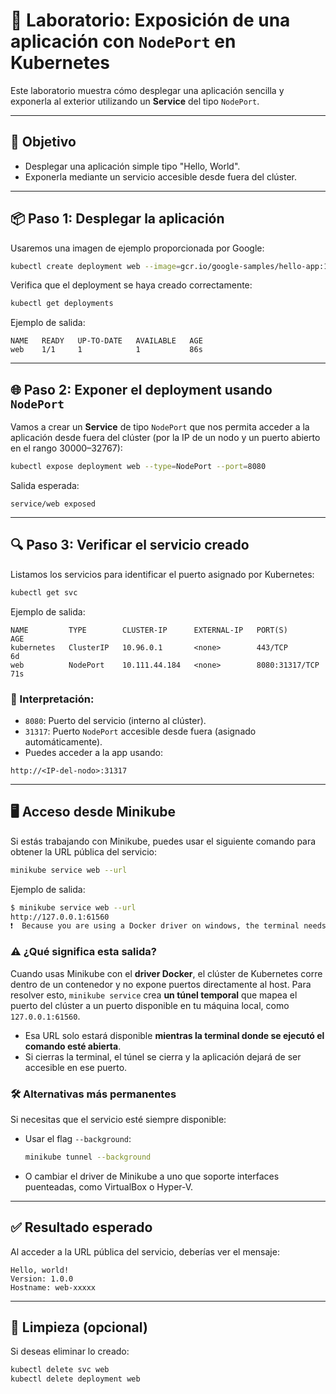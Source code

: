 # 🧪 Laboratorio: Exposición de una aplicación con `NodePort` en Kubernetes

Este laboratorio muestra cómo desplegar una aplicación sencilla y exponerla al exterior utilizando un **Service** del tipo `NodePort`.

---

## 🎯 Objetivo

* Desplegar una aplicación simple tipo "Hello, World".
* Exponerla mediante un servicio accesible desde fuera del clúster.

---

## 📦 Paso 1: Desplegar la aplicación

Usaremos una imagen de ejemplo proporcionada por Google:

```bash
kubectl create deployment web --image=gcr.io/google-samples/hello-app:1.0
```

Verifica que el deployment se haya creado correctamente:

```bash
kubectl get deployments
```

Ejemplo de salida:

```text
NAME   READY   UP-TO-DATE   AVAILABLE   AGE
web    1/1     1            1           86s
```

---

## 🌐 Paso 2: Exponer el deployment usando `NodePort`

Vamos a crear un **Service** de tipo `NodePort` que nos permita acceder a la aplicación desde fuera del clúster (por la IP de un nodo y un puerto abierto en el rango 30000–32767):

```bash
kubectl expose deployment web --type=NodePort --port=8080
```

Salida esperada:

```text
service/web exposed
```

---

## 🔍 Paso 3: Verificar el servicio creado

Listamos los servicios para identificar el puerto asignado por Kubernetes:

```bash
kubectl get svc
```

Ejemplo de salida:

```text
NAME         TYPE        CLUSTER-IP      EXTERNAL-IP   PORT(S)          AGE
kubernetes   ClusterIP   10.96.0.1       <none>        443/TCP          6d
web          NodePort    10.111.44.184   <none>        8080:31317/TCP   71s
```

### 📌 Interpretación:

* `8080`: Puerto del servicio (interno al clúster).
* `31317`: Puerto `NodePort` accesible desde fuera (asignado automáticamente).
* Puedes acceder a la app usando:

```text
http://<IP-del-nodo>:31317
```

---

## 🖥️ Acceso desde Minikube

Si estás trabajando con Minikube, puedes usar el siguiente comando para obtener la URL pública del servicio:

```bash
minikube service web --url
```

Ejemplo de salida:

```bash
$ minikube service web --url
http://127.0.0.1:61560
❗  Because you are using a Docker driver on windows, the terminal needs to be open to run it.
```

### ⚠️ ¿Qué significa esta salida?

Cuando usas Minikube con el **driver Docker**, el clúster de Kubernetes corre dentro de un contenedor y no expone puertos directamente al host. Para resolver esto, `minikube service` crea **un túnel temporal** que mapea el puerto del clúster a un puerto disponible en tu máquina local, como `127.0.0.1:61560`.

* Esa URL solo estará disponible **mientras la terminal donde se ejecutó el comando esté abierta**.
* Si cierras la terminal, el túnel se cierra y la aplicación dejará de ser accesible en ese puerto.

### 🛠️ Alternativas más permanentes

Si necesitas que el servicio esté siempre disponible:

* Usar el flag `--background`:

  ```bash
  minikube tunnel --background
  ```
* O cambiar el driver de Minikube a uno que soporte interfaces puenteadas, como VirtualBox o Hyper-V.

---

## ✅ Resultado esperado

Al acceder a la URL pública del servicio, deberías ver el mensaje:

```text
Hello, world!
Version: 1.0.0
Hostname: web-xxxxx
```

---

## 🧹 Limpieza (opcional)

Si deseas eliminar lo creado:

```bash
kubectl delete svc web
kubectl delete deployment web
```

